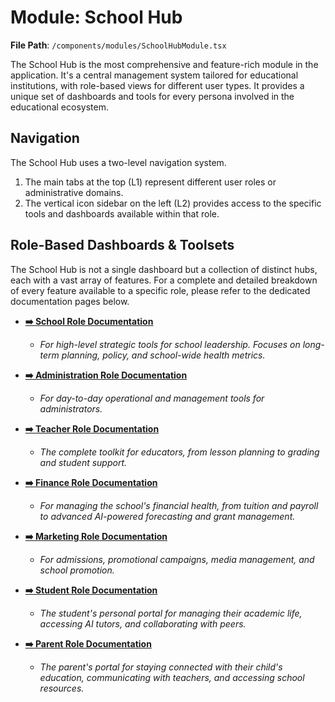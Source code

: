# Module: School Hub

**File Path**: `/components/modules/SchoolHubModule.tsx`

The School Hub is the most comprehensive and feature-rich module in the application. It's a central management system tailored for educational institutions, with role-based views for different user types. It provides a unique set of dashboards and tools for every persona involved in the educational ecosystem.

## Navigation
The School Hub uses a two-level navigation system. 
1. The main tabs at the top (L1) represent different user roles or administrative domains. 
2. The vertical icon sidebar on the left (L2) provides access to the specific tools and dashboards available within that role.

## Role-Based Dashboards & Toolsets

The School Hub is not a single dashboard but a collection of distinct hubs, each with a vast array of features. For a complete and detailed breakdown of every feature available to a specific role, please refer to the dedicated documentation pages below.

-   **[➡️ School Role Documentation](./../school-hub/SCHOOL.md)**
    -   *For high-level strategic tools for school leadership. Focuses on long-term planning, policy, and school-wide health metrics.*

-   **[➡️ Administration Role Documentation](./../school-hub/ADMINISTRATION.md)**
    -   *For day-to-day operational and management tools for administrators.*

-   **[➡️ Teacher Role Documentation](./../school-hub/TEACHER.md)**
    -   *The complete toolkit for educators, from lesson planning to grading and student support.*

-   **[➡️ Finance Role Documentation](./../school-hub/FINANCE.md)**
    -   *For managing the school's financial health, from tuition and payroll to advanced AI-powered forecasting and grant management.*

-   **[➡️ Marketing Role Documentation](./../school-hub/MARKETING.md)**
    -   *For admissions, promotional campaigns, media management, and school promotion.*

-   **[➡️ Student Role Documentation](./../school-hub/STUDENT.md)**
    -   *The student's personal portal for managing their academic life, accessing AI tutors, and collaborating with peers.*

-   **[➡️ Parent Role Documentation](./../school-hub/PARENT.md)**
    -   *The parent's portal for staying connected with their child's education, communicating with teachers, and accessing school resources.*